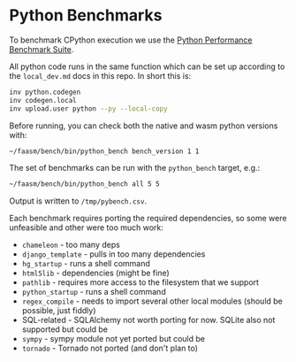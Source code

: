 # Python Benchmarks

To benchmark CPython execution we use the [Python Performance Benchmark
Suite](https://github.com/python/pyperformance).

All python code runs in the same function which can be set up according to the
`local_dev.md` docs in this repo. In short this is:

```bash
inv python.codegen
inv codegen.local
inv upload.user python --py --local-copy
```

Before running, you can check both the native and wasm python versions with:

```bash
~/faasm/bench/bin/python_bench bench_version 1 1
```

The set of benchmarks can be run with the `python_bench` target, e.g.:

```bash
~/faasm/bench/bin/python_bench all 5 5
```

Output is written to `/tmp/pybench.csv`.

Each benchmark requires porting the required dependencies, so some were
unfeasible and other were too much work:

- `chameleon` - too many deps
- `django_template` - pulls in too many dependencies
- `hg_startup` - runs a shell command
- `html5lib` - dependencies (might be fine)
- `pathlib` - requires more access to the filesystem that we support
- `python_startup` - runs a shell command
- `regex_compile` - needs to import several other local modules (should be possible, just fiddly)
- SQL-related - SQLAlchemy not worth porting for now. SQLite also not supported but could be
- `sympy` - sympy module not yet ported but could be
- `tornado` - Tornado not ported (and don't plan to)

